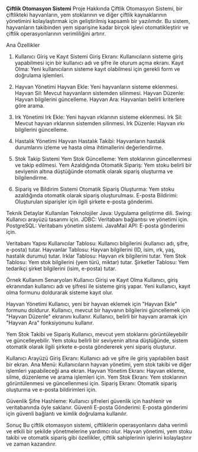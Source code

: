 **Çiftlik Otomasyon Sistemi**
Proje Hakkında
Çiftlik Otomasyon Sistemi, bir çiftlikteki hayvanların, yem stoklarının ve diğer çiftlik kaynaklarının yönetimini kolaylaştırmak için geliştirilmiş kapsamlı bir yazılımdır. Bu sistem, hayvanların takibinden yem siparişine kadar birçok işlevi otomatikleştirir ve çiftlik operasyonlarının verimliliğini artırır.

Ana Özellikler
1. Kullanıcı Giriş ve Kayıt Sistemi
Giriş Ekranı: Kullanıcıların sisteme giriş yapabilmesi için bir kullanıcı adı ve şifre ile oturum açma ekranı.
Kayıt Olma: Yeni kullanıcıların sisteme kayıt olabilmesi için gerekli form ve doğrulama işlemleri.


3. Hayvan Yönetimi
Hayvan Ekle: Yeni hayvanların sisteme eklenmesi.
Hayvan Sil: Mevcut hayvanların sistemden silinmesi.
Hayvan Düzenle: Hayvan bilgilerini güncelleme.
Hayvan Ara: Hayvanları belirli kriterlere göre arama.


4. Irk Yönetimi
Irk Ekle: Yeni hayvan ırklarının sisteme eklenmesi.
Irk Sil: Mevcut hayvan ırklarının sistemden silinmesi.
Irk Düzenle: Hayvan ırkı bilgilerini güncelleme.


6. Hastalık Yönetimi
Hayvan Hastalık Takibi: Hayvanların hastalık durumlarını izleme ve hasta olma ihtimallerini değerlendirme.


7. Stok Takip Sistemi
Yem Stok Güncelleme: Yem stoklarının güncellenmesi ve takip edilmesi.
Yem Azaldığında Otomatik Sipariş: Yem stoku belirli bir seviyenin altına düştüğünde otomatik olarak sipariş oluşturma ve bilgilendirme.



8. Sipariş ve Bildirim Sistemi
Otomatik Sipariş Oluşturma: Yem stoku azaldığında otomatik olarak sipariş oluşturulması.
E-posta Bildirimi: Oluşturulan siparişler için ilgili şirkete e-posta gönderimi.



Teknik Detaylar
Kullanılan Teknolojiler
Java: Uygulama geliştirme dili.
Swing: Kullanıcı arayüzü tasarımı için.
JDBC: Veritabanı bağlantısı ve yönetimi için.
PostgreSQL: Veritabanı yönetim sistemi.
JavaMail API: E-posta gönderimi için.



Veritabanı Yapısı
Kullanıcılar Tablosu: Kullanıcı bilgilerini (kullanıcı adı, şifre, e-posta) tutar.
Hayvanlar Tablosu: Hayvan bilgilerini (ID, isim, ırk, yaş, hastalık durumu) tutar.
Irklar Tablosu: Hayvan ırk bilgilerini tutar.
Yem Stok Tablosu: Yem stok bilgilerini (yem türü, miktar) tutar.
Şirketler Tablosu: Yem tedarikçi şirket bilgilerini (isim, e-posta) tutar.



Örnek Kullanım Senaryoları
Kullanıcı Girişi ve Kayıt Olma
Kullanıcı, giriş ekranından kullanıcı adı ve şifresi ile sisteme giriş yapar.
Yeni kullanıcı, kayıt olma formunu doldurarak sisteme kayıt olur.


Hayvan Yönetimi
Kullanıcı, yeni bir hayvan eklemek için "Hayvan Ekle" formunu doldurur.
Kullanıcı, mevcut bir hayvanın bilgilerini güncellemek için "Hayvan Düzenle" ekranını kullanır.
Kullanıcı, belirli bir hayvanı aramak için "Hayvan Ara" fonksiyonunu kullanır.


Yem Stok Takibi ve Sipariş
Kullanıcı, mevcut yem stoklarını görüntüleyebilir ve güncelleyebilir.
Yem stoku belirli bir seviyenin altına düştüğünde, sistem otomatik olarak ilgili şirkete e-posta göndererek yeni sipariş oluşturur.


Kullanıcı Arayüzü
Giriş Ekranı: Kullanıcı adı ve şifre ile giriş yapılabilen basit bir ekran.
Ana Menü: Kullanıcıların hayvan yönetimi, yem stok takibi ve diğer işlemleri yapabileceği ana ekran.
Hayvan Yönetim Ekranı: Hayvan ekleme, silme, düzenleme ve arama işlemleri için.
Yem Stok Ekranı: Yem stoklarının görüntülenmesi ve güncellenmesi için.
Sipariş Ekranı: Otomatik sipariş oluşturma ve e-posta bildirimleri için.


Güvenlik
Şifre Hashleme: Kullanıcı şifreleri güvenlik için hashlenir ve veritabanında öyle saklanır.
Güvenli E-posta Gönderimi: E-posta gönderimi için güvenli bağlantı ve kimlik doğrulama kullanılır.


Sonuç
Bu çiftlik otomasyon sistemi, çiftliklerin operasyonlarını daha verimli ve etkili bir şekilde yönetmelerine yardımcı olur. Hayvan yönetimi, yem stoku takibi ve otomatik sipariş gibi özellikler, çiftlik sahiplerinin işlerini kolaylaştırır ve zaman kazandırır.
